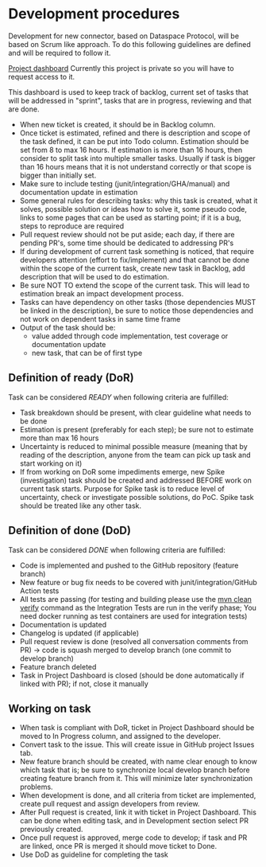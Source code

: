 # Development procedures

Development for new connector, based on Dataspace Protocol, will be based on Scrum like approach. To do this following guidelines are defined and will be required to follow it.

[Project dashboard](https://github.com/users/Engineering-Research-and-Development/projects/2)
Currently this project is private so you will have to request access to it. 

This dashboard is used to keep track of backlog, current set of tasks that will be addressed in "sprint", tasks that are in progress, reviewing and that are done.

 - When new ticket is created, it should be in Backlog column.
 - Once ticket is estimated, refined and there is description and scope of the task defined, it can be put into Todo column. Estimation should be set from 8 to max 16 hours. If estimation is more than 16 hours, then consider to split task into multiple smaller tasks. Usually if task is bigger than 16 hours means that it is not understand correctly or that scope is bigger than initially set.
 - Make sure to include testing (junit/integration/GHA/manual) and documentation update in estimation
 - Some general rules for describing tasks: why this task is created, what it solves, possible solution or ideas how to solve it, some pseudo code, links to some pages that can be used as starting point; if it is a bug, steps to reproduce are required
 - Pull request review should not be put aside; each day, if there are pending PR's, some time should be dedicated to addressing PR's
 - If during development of current task something is noticed, that require developers attention (effort to fix/implement) and that cannot be done within the scope of the current task, create new task in Backlog, add description that will be used to do estimation.
 - Be sure NOT TO extend the scope of the current task. This will lead to estimation break an impact development process.
 - Tasks can have dependency on other tasks (those dependencies MUST be linked in the description), be sure to notice those dependencies and not work on dependent tasks in same time frame
 - Output of the task should be:
    * value added through code implementation, test coverage or documentation update
    * new task, that can be of first type
 
## Definition of ready (DoR)

Task can be considered *READY* when following criteria are fulfilled:
 
 - Task breakdown should be present, with clear guideline what needs to be done
 - Estimation is present (preferably for each step); be sure not to estimate more than max 16 hours
 - Uncertainty is reduced to minimal possible measure (meaning that by reading of the description, anyone from the team can pick up task and start working on it)
 - If from working on DoR some impediments emerge, new Spike (investigation) task should be created and addressed BEFORE work on current task starts. Purpose for Spike task is to reduce level of uncertainty, check or investigate possible solutions, do PoC. Spike task should be treated like any other task.

## Definition of done (DoD)

Task can be considered *DONE* when following criteria are fulfilled:
 
 - Code is implemented and pushed to the GitHub repository (feature branch)
 - New feature or bug fix needs to be covered with junit/integration/GitHub Action tests
 - All tests are passing (for testing and building please use the [mvn clean verify](https://maven.apache.org/guides/introduction/introduction-to-the-lifecycle.html) command as the Integration Tests are run in the verify phase; You need docker running as test containers are used for integration tests)
 - Documentation is updated
 - Changelog is updated (if applicable)
 - Pull request review is done (resolved all conversation comments from PR) -> code is squash merged to develop branch (one commit to develop branch)
 - Feature branch deleted
 - Task in Project Dashboard is closed (should be done automatically if linked with PR); if not, close it manually

## Working on task

 - When task is compliant with DoR, ticket in Project Dashboard should be moved to In Progress column, and assigned to the developer.
 - Convert task to the issue. This will create issue in GitHub project Issues tab.
 - New feature branch should be created, with name clear enough to know which task that is; be sure to synchronize local develop branch before creating feature branch from it. This will minimize later synchronization problems.
 - When development is done, and all criteria from ticket are implemented, create pull request and assign developers from review.
 - After Pull request is created, link it with ticket in Project Dashboard. This can be done when editing task, and in Development section select PR previously created.
 - Once pull request is approved, merge code to develop; if task and PR are linked, once PR is merged it should move ticket to Done.
 - Use DoD as guideline for completing the task